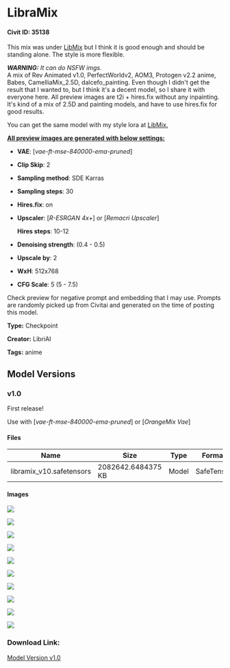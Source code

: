 # LibraMix

#### Civit ID: 35138

<p>This mix was under <a target="_blank" rel="ugc" href="https://civitai.com/models/20158/libmix">LibMix</a> but I think it is good enough and should be standing alone. The style is more flexible.</p><p><strong><em>WARNING:</em></strong><em> It can do NSFW imgs.</em><br />A mix of Rev Animated v1.0, PerfectWorldv2, AOM3, Protogen v2.2 anime, Babes, CamelliaMix_2.5D, dalcefo_painting. Even though I didn't get the result that I wanted to, but I think it's a decent model, so I share it with everyone here. All preview images are t2i + hires.fix without any inpainting. It's kind of a mix of 2.5D and painting models, and have to use hires.fix for good results.</p><p>You can get the same model with my style lora at <a target="_blank" rel="ugc" href="https://civitai.com/models/20158/libmix">LibMix.</a></p><p><strong><u>All preview images are generated with below settings:</u></strong></p><ul><li><p><strong>VAE</strong>: [<em>vae-ft-mse-840000-ema-pruned</em>]</p></li><li><p><strong>Clip Skip</strong>: 2</p></li><li><p><strong>Sampling method</strong>: SDE Karras</p></li><li><p><strong>Sampling steps</strong>: 30</p></li><li><p><strong>Hires.fix</strong>: on</p></li><li><p><strong>Upscaler</strong>: [<em>R-ESRGAN 4x+</em>] or [<em>Remacri Upscaler</em>]</p><p><strong>Hires steps</strong>: 10-12</p></li><li><p><strong>Denoising strength</strong>: (0.4 - 0.5)</p></li><li><p><strong>Upscale by</strong>: 2</p></li><li><p><strong>WxH</strong>: 512x768</p></li><li><p><strong>CFG Scale</strong>: 5 (5 - 7.5)</p></li></ul><p>Check preview for negative prompt and embedding that I may use. Prompts are randomly picked up from Civitai and generated on the time of posting this model.</p>

**Type:** Checkpoint

**Creator:** LibriAI

**Tags:** anime

## Model Versions

### v1.0

<p>First release!</p><p>Use with [<em>vae-ft-mse-840000-ema-pruned</em>] or [<em>OrangeMix Vae</em>]</p>

#### Files

| Name | Size | Type | Format | Download Url | AutoV1 | AutoV2 | SHA256 | CRC32 | BLAKE3 |
| --- | --- | --- | --- | --- | --- | --- | --- | --- | --- |
| libramix_v10.safetensors | 2082642.6484375 KB | Model | SafeTensor | https://civitai.com/api/download/models/41391 | 0381EA1F | 0656F2CDE9 | 0656F2CDE957A947BA2AE0B7343C0761A4A1960D8265F8C1DC6B5EAF4A706292 | CAD1FF8C | E0CCEE7431C0EED4BF91A0485B54FEA628B305278024401BA3CDCC868961FE89 |

#### Images

<p><img src="https://image.civitai.com/xG1nkqKTMzGDvpLrqFT7WA/4d36755b-447d-469a-2d98-7b2da8425a00/width=450/456446.jpeg" /></p>

<p><img src="https://image.civitai.com/xG1nkqKTMzGDvpLrqFT7WA/b667cee5-a08d-46c7-7f6a-87c7ce25f700/width=450/456445.jpeg" /></p>

<p><img src="https://image.civitai.com/xG1nkqKTMzGDvpLrqFT7WA/52630598-71a9-4458-d7b3-57cf9542cf00/width=450/456458.jpeg" /></p>

<p><img src="https://image.civitai.com/xG1nkqKTMzGDvpLrqFT7WA/3f8ad1af-f6a5-4ec6-e897-2ab5ac538800/width=450/456763.jpeg" /></p>

<p><img src="https://image.civitai.com/xG1nkqKTMzGDvpLrqFT7WA/468e8670-fd85-4460-6b3e-09c8299cef00/width=450/456538.jpeg" /></p>

<p><img src="https://image.civitai.com/xG1nkqKTMzGDvpLrqFT7WA/41277648-11f3-4e84-78bc-1fcdfa39f300/width=450/458171.jpeg" /></p>

<p><img src="https://image.civitai.com/xG1nkqKTMzGDvpLrqFT7WA/04c164c5-199a-499f-41e0-d5bfc9587b00/width=450/456548.jpeg" /></p>

<p><img src="https://image.civitai.com/xG1nkqKTMzGDvpLrqFT7WA/c5d5d817-5684-40e8-7529-754ffc023600/width=450/456743.jpeg" /></p>

<p><img src="https://image.civitai.com/xG1nkqKTMzGDvpLrqFT7WA/5ff61966-8aeb-4d58-1839-6c1389ae3900/width=450/456925.jpeg" /></p>

<p><img src="https://image.civitai.com/xG1nkqKTMzGDvpLrqFT7WA/a58256e9-0734-4f49-c497-011032d21a00/width=450/456581.jpeg" /></p>

### Download Link:

[Model Version v1.0](https://civitai.com/api/download/models/41391)


